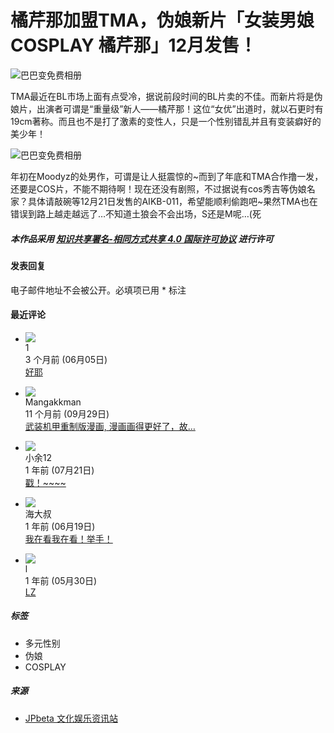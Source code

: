 # 橘芹那加盟TMA，伪娘新片「女装男娘COSPLAY 橘芹那」12月发售！

![巴巴变免费相册](https://i0.wp.com/photo2.bababian.com/usr1043940/upload6/20121020/s4wj_eP5vzh+Y51etjkDMIy7faNqvL1I9I5N1oFElC5cBEAHcpbTb7Q==.jpg)

TMA最近在BL市场上面有点受冷，据说前段时间的BL片卖的不佳。而新片将是伪娘片，出演者可谓是“重量级”新人——橘芹那！这位“女优”出道时，就以石更时有19cm著称。而且也不是打了激素的变性人，只是一个性别错乱并且有变装癖好的美少年！

![巴巴变免费相册](https://i0.wp.com/photo2.bababian.com/usr1043940/upload6/20121020/slsOT_iyhl74GAkWweroXiRsgRQ0zeQO6KaiBXnDgZ97t_XYA54qKQQ==.jpg)

年初在Moodyz的处男作，可谓是让人挺震惊的~而到了年底和TMA合作撸一发，还要是COS片，不能不期待啊！现在还没有剧照，不过据说有cos秀吉等伪娘名家？具体请敲碗等12月21日发售的AIKB-011，希望能顺利偷跑吧~果然TMA也在错误到路上越走越远了…不知道土狼会不会出场，S还是M呢…(死

##### 本作品采用 [知识共享署名-相同方式共享 4.0 国际许可协议](http://creativecommons.org/licenses/by-sa/4.0/) 进行许可

#### 发表回复 

电子邮件地址不会被公开。必填项已用 * 标注

#### 最近评论

- ![](https://cn.gravatar.com/avatar/d615d5793929e8c7d70eab5f00f7f5f1?s=50&d=mm&r=g)  
  1  
  3 个月前 (06月05日)  
  [好耶](https://www.jpbeta.cc/contact/comment-page-2/#comment-118345)

- ![](https://cn.gravatar.com/avatar/ebfab67e8b6ce9e84b1d6eada74a9235?s=50&d=mm&r=g)  
  Mangakkman  
  11 个月前 (09月29日)  
  [武装机甲重制版漫画, 漫画画得更好了，故…](https://www.jpbeta.cc/2017/12/k-2017-1205/comment-page-1/#comment-118344)

- ![](https://cn.gravatar.com/avatar/2c58d76f894de0a0984e1abdb98f349f?s=50&d=mm&r=g)  
  小余12  
  1 年前 (07月21日)  
  [戳！~~~~](https://www.jpbeta.cc/contact/comment-page-2/#comment-118343)

- ![](https://cn.gravatar.com/avatar/3a8887b4580c2cca19d64fdd42f411e8?s=50&d=mm&r=g)  
  海大叔  
  1 年前 (06月19日)  
  [我在看我在看！举手！](https://www.jpbeta.cc/2023/05/20230507-saolei/comment-page-1/#comment-118342)

- ![](https://cn.gravatar.com/avatar/ef77bbbd1dd4dfb427f45e3219048525?s=50&d=mm&r=g)  
  l  
  1 年前 (05月30日)  
  [LZ](https://www.jpbeta.cc/2023/05/evaxnikoand/comment-page-1/#comment-118341)

##### 标签
- 多元性别
- 伪娘    
- COSPLAY    

##### 来源
- [JPbeta 文化娱乐资讯站](https://www.jpbeta.cc)